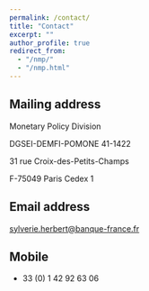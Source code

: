 ```yaml
---
permalink: /contact/
title: "Contact"
excerpt: ""
author_profile: true
redirect_from: 
  - "/nmp/"
  - "/nmp.html"
---
```



## Mailing address ##
Monetary Policy Division

DGSEI-DEMFI-POMONE 41-1422

31 rue Croix-des-Petits-Champs

F-75049 Paris Cedex 1

## Email address ##
sylverie.herbert@banque-france.fr

## Mobile ##
+ 33 (0) 1 42 92 63 06